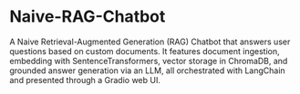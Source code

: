 # Naive-RAG-Chatbot
A Naive Retrieval-Augmented Generation (RAG) Chatbot that answers user questions based on custom documents. It features document ingestion, embedding with SentenceTransformers, vector storage in ChromaDB, and grounded answer generation via an LLM, all orchestrated with LangChain and presented through a Gradio web UI.
